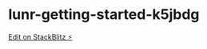 # lunr-getting-started-k5jbdg

[Edit on StackBlitz ⚡️](https://stackblitz.com/edit/lunr-getting-started-k5jbdg)